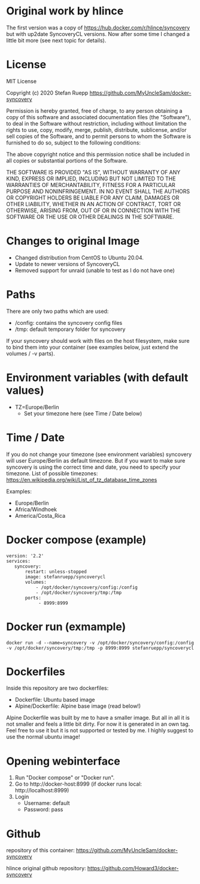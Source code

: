 # Original work by hlince 
The first version was a copy of https://hub.docker.com/r/hlince/syncovery but with up2date SyncoveryCL versions. Now after some time I changed a little bit more (see next topic for details).

# License
MIT License

Copyright (c) 2020 Stefan Ruepp https://github.com/MyUncleSam/docker-syncovery

Permission is hereby granted, free of charge, to any person obtaining a copy
of this software and associated documentation files (the "Software"), to deal
in the Software without restriction, including without limitation the rights
to use, copy, modify, merge, publish, distribute, sublicense, and/or sell
copies of the Software, and to permit persons to whom the Software is
furnished to do so, subject to the following conditions:

The above copyright notice and this permission notice shall be included in all
copies or substantial portions of the Software.

THE SOFTWARE IS PROVIDED "AS IS", WITHOUT WARRANTY OF ANY KIND, EXPRESS OR
IMPLIED, INCLUDING BUT NOT LIMITED TO THE WARRANTIES OF MERCHANTABILITY,
FITNESS FOR A PARTICULAR PURPOSE AND NONINFRINGEMENT. IN NO EVENT SHALL THE
AUTHORS OR COPYRIGHT HOLDERS BE LIABLE FOR ANY CLAIM, DAMAGES OR OTHER
LIABILITY, WHETHER IN AN ACTION OF CONTRACT, TORT OR OTHERWISE, ARISING FROM,
OUT OF OR IN CONNECTION WITH THE SOFTWARE OR THE USE OR OTHER DEALINGS IN THE
SOFTWARE.

# Changes to original Image
- Changed distribution from CentOS to Ubuntu 20.04.
- Update to newer versions of SyncoveryCL
- Removed support for unraid (unable to test as I do not have one)

# Paths
There are only two paths which are used:
- /config: contains the syncovery config files
- /tmp: default temporary folder for syncovery

If your syncovery should work with files on the host filesystem, make sure to bind them into your container (see examples below, just extend the volumes / -v parts).

# Environment variables (with default values)
- TZ=Europe/Berlin
    - Set your timezone here (see Time / Date below)

# Time / Date
If you do not change your timezone (see environment variables) syncovery will user Europe/Berlin as default timezone. But if you want to make sure syncovery is using the correct time and date, you need to specify your timezone.
List of possible timezones: https://en.wikipedia.org/wiki/List_of_tz_database_time_zones

Examples:
- Europe/Berlin
- Africa/Windhoek
- America/Costa_Rica

# Docker compose (example)

    version: '2.2'
    services:
       syncovery:
           restart: unless-stopped
           image: stefanruepp/syncoverycl
           volumes:
               - /opt/docker/syncovery/config:/config
               - /opt/docker/syncovery/tmp:/tmp
           ports:
                - 8999:8999

# Docker run (exmample)

    docker run -d --name=syncovery -v /opt/docker/syncovery/config:/config -v /opt/docker/syncovery/tmp:/tmp -p 8999:8999 stefanruepp/syncoverycl

# Dockerfiles

Inside this repository are two dockerfiles:
- Dockerfile: Ubuntu based image
- Alpine/Dockerfile: Alpine base image (read below!)

Alpine Dockerfile was built by me to have a smaller image. But all in all it is not smaller and feels a little bit dirty. For now it is generated in an own tag. Feel free to use it but it is not supported or tested by me. I highly suggest to use the normal ubuntu image!

# Opening webinterface
1. Run "Docker compose" or "Docker run".
2. Go to http://docker-host:8999 (if docker runs local: http://localhost:8999)
3. Login
    - Username: default
    - Password: pass

# Github
repository of this container: https://github.com/MyUncleSam/docker-syncovery

hlince original github repository: https://github.com/Howard3/docker-syncovery
